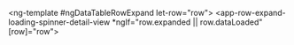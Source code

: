   <ng-template #ngDataTableRowExpand let-row="row">
    <app-row-expand-loading-spinner-detail-view *ngIf="row.expanded || row.dataLoaded"
                                       [row]="row"></app-row-expand-loading-spinner-detail-view>
  </ng-template>
